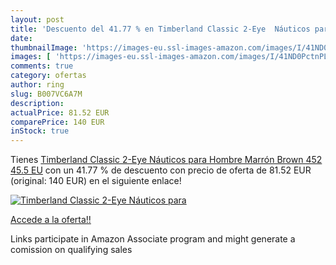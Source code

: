 ```yaml
---
layout: post
title: 'Descuento del 41.77 % en Timberland Classic 2-Eye  Náuticos para '
date: 
thumbnailImage: 'https://images-eu.ssl-images-amazon.com/images/I/41ND0PctnPL._SL200_.jpg'
images: [ 'https://images-eu.ssl-images-amazon.com/images/I/41ND0PctnPL._SL200_.jpg' ]
comments: true
category: ofertas
author: ring
slug: B007VC6A7M
description:
actualPrice: 81.52 EUR
comparePrice: 140 EUR
inStock: true
---
```


Tienes [Timberland Classic 2-Eye  Náuticos para Hombre  Marrón  Brown 452   45.5 EU](https://www.amazon.es/dp/B007VC6A7M/?tag=tolees-21) con un 41.77 % de descuento con precio de oferta de 81.52 EUR (original: 140 EUR) en el siguiente enlace!

[![Timberland Classic 2-Eye  Náuticos para ](https://images-eu.ssl-images-amazon.com/images/I/41ND0PctnPL._SL200_.jpg)](https://www.amazon.es/dp/B007VC6A7M/?tag=tolees-21)

[Accede a la oferta!!](https://www.amazon.es/dp/B007VC6A7M/?tag=tolees-21)

Links participate in Amazon Associate program and might generate a comission on qualifying sales


